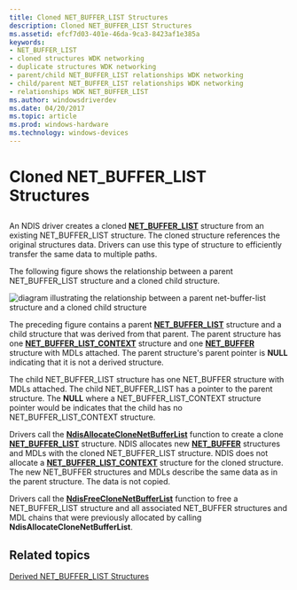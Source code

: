 ```yaml
---
title: Cloned NET_BUFFER_LIST Structures
description: Cloned NET_BUFFER_LIST Structures
ms.assetid: efcf7d03-401e-46da-9ca3-8423af1e385a
keywords:
- NET_BUFFER_LIST
- cloned structures WDK networking
- duplicate structures WDK networking
- parent/child NET_BUFFER_LIST relationships WDK networking
- child/parent NET_BUFFER_LIST relationships WDK networking
- relationships WDK NET_BUFFER_LIST
ms.author: windowsdriverdev
ms.date: 04/20/2017
ms.topic: article
ms.prod: windows-hardware
ms.technology: windows-devices
---
```


# Cloned NET\_BUFFER\_LIST Structures


## <a href="" id="ddk-cloned-net-buffer-structures-ng"></a>


An NDIS driver creates a cloned [**NET\_BUFFER\_LIST**](https://msdn.microsoft.com/library/windows/hardware/ff568388) structure from an existing NET\_BUFFER\_LIST structure. The cloned structure references the original structures data. Drivers can use this type of structure to efficiently transfer the same data to multiple paths.

The following figure shows the relationship between a parent NET\_BUFFER\_LIST structure and a cloned child structure.

![diagram illustrating the relationship between a parent net\-buffer\-list structure and a cloned child structure](images/netbufferlistclone.png)

The preceding figure contains a parent [**NET\_BUFFER\_LIST**](https://msdn.microsoft.com/library/windows/hardware/ff568388) structure and a child structure that was derived from that parent. The parent structure has one [**NET\_BUFFER\_LIST\_CONTEXT**](https://msdn.microsoft.com/library/windows/hardware/ff568389) structure and one [**NET\_BUFFER**](https://msdn.microsoft.com/library/windows/hardware/ff568376) structure with MDLs attached. The parent structure's parent pointer is **NULL** indicating that it is not a derived structure.

The child NET\_BUFFER\_LIST structure has one NET\_BUFFER structure with MDLs attached. The child NET\_BUFFER\_LIST has a pointer to the parent structure. The **NULL** where a NET\_BUFFER\_LIST\_CONTEXT structure pointer would be indicates that the child has no NET\_BUFFER\_LIST\_CONTEXT structure.

Drivers call the [**NdisAllocateCloneNetBufferList**](https://msdn.microsoft.com/library/windows/hardware/ff560705) function to create a clone [**NET\_BUFFER\_LIST**](https://msdn.microsoft.com/library/windows/hardware/ff568388) structure. NDIS allocates new [**NET\_BUFFER**](https://msdn.microsoft.com/library/windows/hardware/ff568376) structures and MDLs with the cloned NET\_BUFFER\_LIST structure. NDIS does not allocate a [**NET\_BUFFER\_LIST\_CONTEXT**](https://msdn.microsoft.com/library/windows/hardware/ff568389) structure for the cloned structure. The new NET\_BUFFER structures and MDLs describe the same data as in the parent structure. The data is not copied.

Drivers call the [**NdisFreeCloneNetBufferList**](https://msdn.microsoft.com/library/windows/hardware/ff561841) function to free a NET\_BUFFER\_LIST structure and all associated NET\_BUFFER structures and MDL chains that were previously allocated by calling **NdisAllocateCloneNetBufferList**.

## Related topics


[Derived NET\_BUFFER\_LIST Structures](derived-net-buffer-list-structures.md)

 

 






